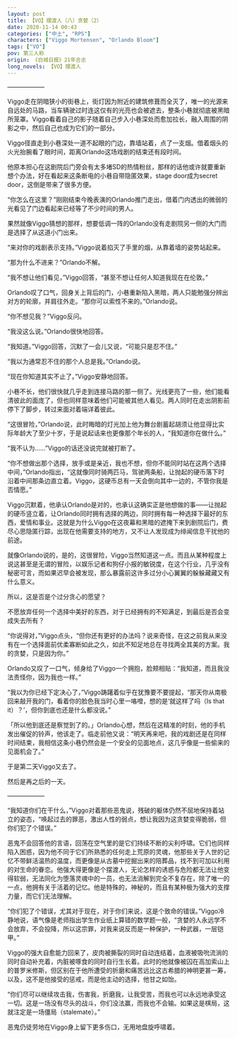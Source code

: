 ```yaml
---
layout: post
title: 【VO】摆渡人（八）贪婪（2）
date: 2020-11-14 00:43
categories: ["中土", "RPS"]
characters: ["Viggo Mortensen", "Orlando Bloom"]
tags: ["VO"]
pov: 第三人称
origin: 《白城日报》21年合志
long_novels: 【VO】摆渡人
---
```


——————

Viggo走在阴暗狭小的街巷上，街灯因为附近的建筑修葺而全灭了，唯一的光源来自远处的马路，当车辆驶过时连这仅有的光亮也会被遮去，整条小巷就彻底被黑暗所笼罩。Viggo看着自己的影子随着自己步入小巷深处而愈加拉长，融入周围的阴影之中，然后自己也成为它们的一部分。

Viggo径直走到小巷深处一道不起眼的门边，靠墙站着，点了一支烟。借着烟头的火光抬腕看了眼时间，距离Orlando这场戏剧的结束还有段时间。

他原本担心在这剧院后门旁会有太多堵SD的热情粉丝，那样的话他或许就要重新想个办法，好在看起来这条断电的小巷自带隐匿效果，stage door成为secret door，这倒是带来了很多方便。

“你怎么在这里？”刚刚结束今晚表演的Orlando推门走出，借着门内透出的微弱的光看见了门边看起来已经等了不少时间的男人。

果然就像Viggo猜想的那样，想要低调一阵的Orlando没有走剧院另一侧的大门而是选择了从这道小门出来。

“来对你的戏剧表示支持。”Viggo说着掐灭了手里的烟，从靠着墙的姿势站起来。

“那为什么不进来？”Orlando不解。

“我不想让他们看见，”Viggo回答，“甚至不想让任何人知道我现在在伦敦。”

Orlando叹了口气，回身关上背后的门，小巷重新陷入黑暗，两人只能勉强分辨出对方的轮廓，并肩往外走。“那你可以索性不来的。”Orlando说。

“你不想见我？”Viggo反问。

“我没这么说。”Orlando很快地回答。

“我知道。”Viggo回答，沉默了一会儿又说，“可能只是忍不住。”

“我以为通常忍不住的那个人总是我。”Orlando说。

“现在你知道其实不止了。”Viggo安静地回答。

小巷不长，他们很快就几乎走到连接马路的那一侧了。光线更亮了一些，他们能看清彼此的面庞了，但也同样意味着他们可能被其他人看见。两人同时在走出阴影前停下了脚步，转过来面对着端详着彼此。

“这很冒险，”Orlando说，此时晦暗的灯光加上他为舞台剧蓄起胡须让他显得比实际年龄大了至少十岁，于是说起话来也更像那个年长的人，“我知道你在做什么。”

“我不认为……”Viggo的话还没说完就被打断了。

“你不想做出那个选择，放手或是亲近，我也不想，但你不能同时站在这两个选择中间，”Orlando指出，“这就像同时骑两匹马，驾驶两条船，让抛起的硬币落下时沿着中间那条边直立着。Viggo，这硬币总有一天会倒向其中一边的，不管你我是否情愿。”

Viggo沉默着，他承认Orlando是对的，也承认这确实正是他想做的事——让抛起的硬币竖立着，让Orlando同时拥有选择的两边，同时拥有每一种选择下最好的东西，爱情和事业。这就是为什么Viggo在这夜幕和黑暗的遮掩下来到剧院后门，费尽心思隐匿行踪，出现在他需要支持的地方，又不让人发现成为绯闻信息干扰他的前途。

就像Orlando说的，是的，这很冒险，Viggo当然知道这一点。而且从某种程度上说这甚至是无谓的冒险，以娱乐记者和狗仔小报的敏锐度，在这个行业，几乎没有秘密可言，而如果迟早会被发现，那么暴露前这许多过分小心翼翼的躲躲藏藏又有什么意义。

所以，这是否是个过分贪心的愿望？

不愿放弃任何一个选择中美好的东西，对于已经拥有的不知满足，到最后是否会变成失去所有？

“你说得对，”Viggo点头，“但你还有更好的办法吗？说来奇怪，在这之前我从来没有在一个选择面前优柔寡断如此之久，如此不知足地总在寻找两全其美的方案。我的贪婪，只是因为你。”

Orlando又叹了一口气，倾身给了Viggo一个拥抱，脸颊相贴：“我知道，而且我没法责怪你，因为我也一样。”

“我以为你已经下定决心了，”Viggo踌躇着似乎在犹豫要不要提起，“那天你从南极回来敲开我的门，看着你的脸色我当时心里一咯噔，想的是‘就这样了吗（Is that it）？’，但你到底也还是什么都没说。”

「所以他到底还是察觉到了的。」Orlando心想，然后在这精准的时刻，他的手机发出催促的铃声，他该走了。临走前他又说：“明天再来吧，我的戏剧还是在同样时间结束，我相信这条小巷仍然会是一个安全的见面地点，这几乎像是一些偷来的见面机会了。”

于是第二天Viggo又去了。

然后是再之后的一天。

——————

“我知道你们在干什么，”Viggo对着那些恶鬼说，残破的躯体仍然不屈地保持着站立的姿态，“唤起过去的罪恶，激出人性的弱点，想让我因为这贪婪变得脆弱，但你们犯了个错误。”

恶鬼不会回答他的言语，回荡在空气里的是它们持续不断的尖利呼啸。它们也同样陷入困惑，因为他不同于它们所熟悉的任何走上荒原的灵魂，他那些关于人世的记忆不带鲜活温热的温度，而更像是从古墓中挖掘出来的陪葬品，找不到可加以利用的对生命的眷恋。他强大得更像是个摆渡人，无论怎样的诱惑与危险都无法让他变得软弱，无法同化为堕落灵魂中的一员，也无法消解到完全不复存在，除了唯一的一点，他拥有关于活着的记忆。他是特殊的，神秘的，而且有某种极为强大的支撑力量，而它们无法理解。

“你们犯了个错误，尤其对于现在，对于你们来说，这是个致命的错误。”Viggo冷静地说，语气像是老师指出学生作业纸上算错的数学题一般，“贪婪的人永远学不会放弃，不会投降，所以这宗罪，对我来说反而是一种保护，一种武器，一层铠甲。”

Viggo的强大自愈能力回来了，皮肉被撕裂的同时自动连结着，血液被吸吮流淌的同时自动补充着，内脏被啄食的同时自行生长着。此时的他就像被囚在高加索山上的普罗米修斯，但区别在于他所遭受的折磨和痛苦远比这古希腊的神明更甚一筹，以及，这不是他接受的惩戒，而是他主动的选择，他甘之如饴。

“你们尽可以继续攻击我，伤害我，折磨我，让我受苦，而我也可以永远地承受这一切。这是一场没有尽头的战斗，你们没法赢，而我也不会输。如果这是棋局，这就注定是一场僵局（stalemate）。”

恶鬼仍徒劳地在Viggo身上留下更多伤口，无用地盘旋呼啸着。
